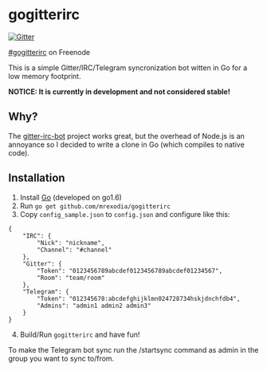 # gogitterirc

[![Gitter](https://badges.gitter.im/mrexodia/gogitterirc.svg)](https://gitter.im/mrexodia/gogitterirc?utm_source=badge&utm_medium=badge&utm_campaign=pr-badge&utm_content=badge)

[#gogitterirc](https://webchat.freenode.net/?channels=gogitterirc) on Freenode

This is a simple Gitter/IRC/Telegram syncronization bot witten in Go for a low memory footprint.

**NOTICE: It is currently in development and not considered stable!**

## Why?

The [gitter-irc-bot](https://github.com/finnp/gitter-irc-bot) project works great, but the overhead of Node.js is an annoyance so I decided to write a clone in Go (which compiles to native code).

## Installation

1. Install [Go](https://golang.org) (developed on go1.6)
2. Run `go get github.com/mrexodia/gogitterirc`
3. Copy `config_sample.json` to `config.json` and configure like this:
```
{
    "IRC": {
        "Nick": "nickname",
        "Channel": "#channel"
    },
    "Gitter": {
        "Token": "0123456789abcdef0123456789abcdef01234567",
        "Room": "team/room"
    },
    "Telegram": {
        "Token": "012345678:abcdefghijklmn024728734hskjdnchfdb4",
        "Admins": "admin1 admin2 admin3"
    }
}
```
4. Build/Run `gogitterirc` and have fun!

To make the Telegram bot sync run the /startsync command as admin in the group you want to sync to/from.
